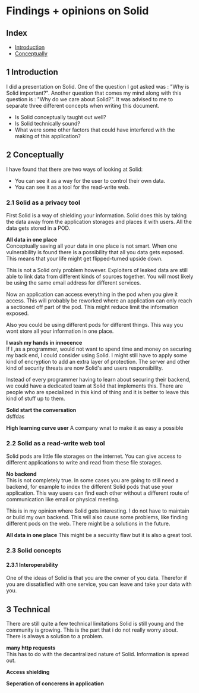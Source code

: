 # Findings + opinions on Solid  
  
## Index  
- [Introduction](#1-introduction)  
- [Conceptually](#2-conceptually)  
  
## 1 Introduction  
I did a presentation on Solid. One of the question I got asked was : "Why is Solid important?".
Another question that comes my mind along with this question is : "Why do we care about Solid?". 
It was advised to me to separate three different concepts when writing this document.  
  
- Is Solid conceptually taught out well?  
- Is Solid technically sound?  
- What were some other factors that could have interfered with the making of this application?  
    
## 2 Conceptually  
I have found that there are two ways of looking at Solid:  
- You can see it as a way for the user to control their own data.  
- You can see it as a tool for the read-write web.  
  
### 2.1 Solid as a privacy tool  
First Solid is a way of shielding your information. Solid does this by taking the data away from the
application storages and places it with users. All the data gets stored in a POD.  
  
**All data in one place**  
Conceptually saving all your data in one place is not smart. When one vulnerability is found there is a possibility 
that all you data gets exposed. This means that your life might get flipped-turned upside down. 
  
This is not a Solid only problem however. Exploiters of leaked data are still able to link data from different kinds of 
sources together. You will most likely be using the same email address for different services.  
  
Now an application can access everything in the pod when you give it access. This will probably be reworked where an application
can only reach a sectioned off part of the pod. This might reduce limit the information exposed.

Also you could be using different pods for different things. This way you wont store all your information in one place.  
  
**I wash my hands in innocence**  
If I ,as a programmer, would not want to spend time and money on securing my back end, I could consider using Solid. I might still
have to apply some kind of encryption to add an extra layer of protection. The server and other kind of security threats are
now Solid's and users responsibility.  
  
Instead of every programmer having to learn about securing their backend, we could have a dedicated team at Solid that 
implements this. There are people who are specialized in this kind of thing and it is better to leave this kind of stuff up to
them. 

**Solid start the conversation**  
dsffdas

**High learning curve user**
A company wnat to make it as easy a possible
  
### 2.2 Solid as a read-write web tool  
Solid pods are little file storages on the internet. You can give access to different applications to write and read from these
file storages.  
  
**No backend**  
This is not completely true. In some cases you are going to still need a backend, for example to index the different Solid pods
that use your application. This way users can find each other without a different route of communication like email or physical meeting.  
  
This is in my opinion where Solid gets interesting. I do not have to maintain or build my own backend. 
This will also cause some problems, like finding different pods on the web. There might be a solutions in the future.
  
**All data in one place**
This might be a secuirity flaw but it is also a great tool.

### 2.3 Solid concepts  
#### 2.3.1 Interoperability  
One of the ideas of Solid is that you are the owner of you data. Therefor if you are dissatisfied with one service, you 
can leave and take your data with you.

## 3 Technical
There are still quite a few technical limitations
Solid is still young and the community is growing. This is the part that i do not really worry about. There is always a solution to 
a problem. 

**many http requests**  
This has to do with the decantralized nature of Solid. Information is spread out.

**Access shielding**  

**Seperation of concerens in application**  